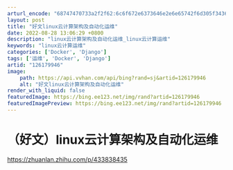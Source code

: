 ```yaml
---
arturl_encode: "68747470733a2f2f62:6c6f672e6373646e2e6e65742f6d305f34363632393132332f:61727469636c652f64657461696c732f313236313739393436"
layout: post
title: "好文linux云计算架构及自动化运维"
date: 2022-08-28 13:06:29 +0800
description: "linux云计算架构及自动化运维_linux云计算运维"
keywords: "linux云计算运维"
categories: ['Docker', 'Django']
tags: ['运维', 'Docker', 'Django']
artid: "126179946"
image:
    path: https://api.vvhan.com/api/bing?rand=sj&artid=126179946
    alt: "好文linux云计算架构及自动化运维"
render_with_liquid: false
featuredImage: https://bing.ee123.net/img/rand?artid=126179946
featuredImagePreview: https://bing.ee123.net/img/rand?artid=126179946
---
```


# （好文）linux云计算架构及自动化运维

<https://zhuanlan.zhihu.com/p/433838435>